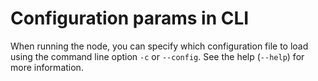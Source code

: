 # Configuration params in CLI

When running the node, you can specify which configuration file to load using the command line option `-c` or `--config`. See the help (`--help`) for more information.
